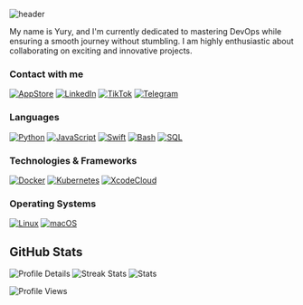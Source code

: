 ![header](https://capsule-render.vercel.app/api?type=waving&color=gradient&height=256&section=header&text=Hello%20World!&fontSize=70&animation=fadeIn&fontAlignY=38&desc=Welcome%20to%20my%20GitHub%20profile!%20Put%20stars,%20fork%20and%20contribute!&descAlignY=51&descAlign=62)

My name is Yury, and I'm currently dedicated to mastering DevOps while ensuring a smooth journey without stumbling. I am highly enthusiastic about collaborating on exciting and innovative projects. 

### Contact with me
[![AppStore](https://img.shields.io/badge/AppStore-blue?style=flat-square&logo=appstore)](https://apps.apple.com/kz/developer/yury-mid/id1694035363)
[![LinkedIn](https://img.shields.io/badge/LinkedIn-blue?style=flat-square&logo=linkedin)](https://www.linkedin.com/in/pieceowater)
[![TikTok](https://img.shields.io/badge/TikTok-blue?style=flat-square&logo=tiktok)](https://www.tiktok.com/@yurymid)
[![Telegram](https://img.shields.io/badge/Telegram-blue?style=flat-square&logo=telegram)](https://t.me/yury_mid)
### Languages
[![Python](https://img.shields.io/badge/python-black?style=for-the-badge&logo=python)](https://github.com/pieceowater)
[![JavaScript](https://img.shields.io/badge/javascript-black?style=for-the-badge&logo=javascript)](https://github.com/pieceowater)
[![Swift](https://img.shields.io/badge/swift-black?style=for-the-badge&logo=swift)](https://github.com/pieceowater)
[![Bash](https://img.shields.io/badge/bash-black?style=for-the-badge&logo=gnu-bash&logoColor=white)](https://github.com/pieceowater)
[![SQL](https://img.shields.io/badge/sql-black?style=for-the-badge&logo=postgresql)](https://github.com/pieceowater)

### Technologies & Frameworks
[![Docker](https://img.shields.io/badge/docker-black?style=for-the-badge&logo=docker)]()
[![Kubernetes](https://img.shields.io/badge/kubernetes-black?style=for-the-badge&logo=kubernetes)]()
[![XcodeCloud](https://img.shields.io/badge/XcodeCloud-black?style=for-the-badge&logo=xcode)]()

### Operating Systems
[![Linux](https://img.shields.io/badge/linux-black?style=for-the-badge&logo=Linux)](https://github.com/pieceowater)
[![macOS](https://img.shields.io/badge/macos-black?style=for-the-badge&logo=Apple)](https://github.com/pieceowater)

## GitHub Stats

![Profile Details](http://github-profile-summary-cards.vercel.app/api/cards/profile-details?username=pieceowater&theme=transparent)
![Streak Stats](https://github-readme-streak-stats.herokuapp.com/?user=pieceowater&hide_border=true&card_width=338&theme=transparent)
![Stats](http://github-profile-summary-cards.vercel.app/api/cards/stats?username=pieceowater&theme=transparent)

![Profile Views](https://komarev.com/ghpvc/?username=pieceowater&color=blue&style=flat)
